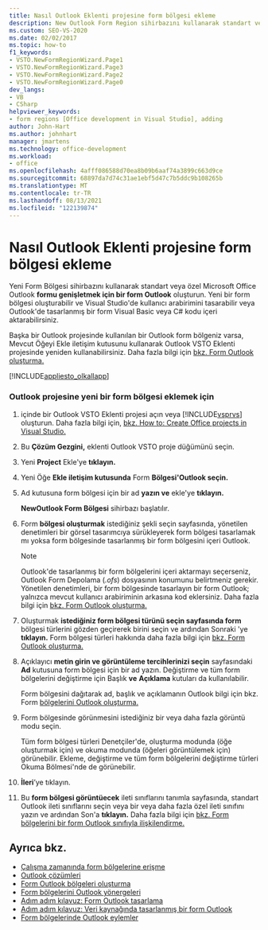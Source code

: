 ```yaml
---
title: Nasıl Outlook Eklenti projesine form bölgesi ekleme
description: New Outlook Form Region sihirbazını kullanarak standart veya özel bir form Microsoft Office Outlook form genişletmeyi öğrenin.
ms.custom: SEO-VS-2020
ms.date: 02/02/2017
ms.topic: how-to
f1_keywords:
- VSTO.NewFormRegionWizard.Page1
- VSTO.NewFormRegionWizard.Page3
- VSTO.NewFormRegionWizard.Page2
- VSTO.NewFormRegionWizard.Page0
dev_langs:
- VB
- CSharp
helpviewer_keywords:
- form regions [Office development in Visual Studio], adding
author: John-Hart
ms.author: johnhart
manager: jmartens
ms.technology: office-development
ms.workload:
- office
ms.openlocfilehash: 4afff086588d70ea8b09b6aaf74a3899c663d9ce
ms.sourcegitcommit: 68897da7d74c31ae1ebf5d47c7b5ddc9b108265b
ms.translationtype: MT
ms.contentlocale: tr-TR
ms.lasthandoff: 08/13/2021
ms.locfileid: "122139874"
---
```

# <a name="how-to-add-a-form-region-to-an-outlook-add-in-project"></a>Nasıl Outlook Eklenti projesine form bölgesi ekleme
  Yeni Form Bölgesi sihirbazını kullanarak standart veya özel Microsoft Office Outlook **formu genişletmek için bir form Outlook** oluşturun. Yeni bir form bölgesi oluşturabilir ve Visual Studio'de kullanıcı arabirimini tasarabilir veya Outlook'de tasarlanmış bir form Visual Basic veya C# kodu içeri aktarabilirsiniz.

 Başka bir Outlook projesinde kullanılan bir Outlook form bölgeniz varsa, Mevcut Öğeyi Ekle iletişim kutusunu kullanarak Outlook VSTO Eklenti  projesinde yeniden kullanabilirsiniz. Daha fazla bilgi için [bkz. Form Outlook oluşturma.](../vsto/creating-outlook-form-regions.md)

 [!INCLUDE[appliesto_olkallapp](../vsto/includes/appliesto-olkallapp-md.md)]

### <a name="to-add-a-new-form-region-to-an-outlook-project"></a>Outlook projesine yeni bir form bölgesi eklemek için

1. içinde bir Outlook VSTO Eklenti projesi açın veya [!INCLUDE[vsprvs](../sharepoint/includes/vsprvs-md.md)] oluşturun. Daha fazla bilgi için, [bkz. How to: Create Office projects in Visual Studio.](../vsto/how-to-create-office-projects-in-visual-studio.md)

2. Bu **Çözüm Gezgini,** eklenti Outlook VSTO proje düğümünü seçin.

3. Yeni **Project** Ekle'ye **tıklayın.**

4. Yeni Öğe **Ekle iletişim kutusunda** Form **Bölgesi'Outlook seçin.**

5. Ad kutusuna form bölgesi için bir ad **yazın ve** ekle'ye **tıklayın.**

     **NewOutlook Form Bölgesi** sihirbazı başlatılır.

6. Form **bölgesi oluşturmak** istediğiniz şekli seçin sayfasında, yönetilen denetimleri bir görsel tasarımcıya sürükleyerek form bölgesi tasarlamak mı yoksa form bölgesinde tasarlanmış bir form bölgesini içeri Outlook.

    > [!NOTE]
    > Outlook'de tasarlanmış bir form bölgelerini içeri aktarmayı seçerseniz, Outlook Form Depolama (*.ofs*) dosyasının konumunu belirtmeniz gerekir. Yönetilen denetimleri, bir form bölgesinde tasarlayın bir form Outlook; yalnızca mevcut kullanıcı arabiriminin arkasına kod eklersiniz. Daha fazla bilgi için [bkz. Form Outlook oluşturma.](../vsto/creating-outlook-form-regions.md)

7. Oluşturmak **istediğiniz form bölgesi türünü seçin sayfasında form** bölgesi türlerini gözden geçirerek birini seçin ve ardından Sonraki 'ye **tıklayın.** Form bölgesi türleri hakkında daha fazla bilgi için [bkz. Form Outlook oluşturma.](../vsto/creating-outlook-form-regions.md)

8. Açıklayıcı **metin girin ve görüntüleme tercihlerinizi seçin** sayfasındaki **Ad** kutusuna form bölgesi için bir ad yazın. Değiştirme ve tüm form bölgelerini değiştirme için Başlık **ve** **Açıklama** kutuları da kullanılabilir.

     Form bölgesini dağıtarak ad, başlık ve açıklamanın Outlook bilgi için bkz. Form [bölgelerini Outlook oluşturma.](../vsto/creating-outlook-form-regions.md)

9. Form bölgesinde görünmesini istediğiniz bir veya daha fazla görüntü modu seçin.

     Tüm form bölgesi türleri Denetçiler'de, oluşturma modunda (öğe oluşturmak için) ve okuma modunda (öğeleri görüntülemek için) görünebilir. Ekleme, değiştirme ve tüm form bölgelerini değiştirme türleri Okuma Bölmesi'nde de görünebilir.

10. **İleri**’ye tıklayın.

11. Bu **form bölgesi görüntüecek** ileti sınıflarını tanımla sayfasında, standart Outlook ileti sınıflarını seçin veya bir veya daha fazla özel ileti sınıfını yazın ve ardından Son'a **tıklayın.** Daha fazla bilgi için [bkz. Form bölgelerini bir form Outlook sınıfıyla ilişkilendirme.](../vsto/associating-a-form-region-with-an-outlook-message-class.md)

## <a name="see-also"></a>Ayrıca bkz.
- [Çalışma zamanında form bölgelerine erişme](../vsto/accessing-a-form-region-at-run-time.md)
- [Outlook çözümleri](../vsto/outlook-solutions.md)
- [Form Outlook bölgeleri oluşturma](../vsto/creating-outlook-form-regions.md)
- [Form bölgelerini Outlook yönergeleri](../vsto/guidelines-for-creating-outlook-form-regions.md)
- [Adım adım kılavuz: Form Outlook tasarlama](../vsto/walkthrough-designing-an-outlook-form-region.md)
- [Adım adım kılavuz: Veri kaynağında tasarlanmış bir form Outlook](../vsto/walkthrough-importing-a-form-region-that-is-designed-in-outlook.md)
- [Form bölgelerinde Outlook eylemler](../vsto/custom-actions-in-outlook-form-regions.md)
